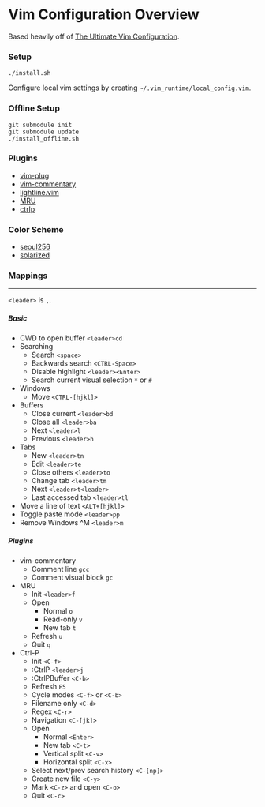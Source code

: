 # Vim Configuration Overview

Based heavily off of [The Ultimate Vim Configuration](https://github.com/amix/vimrc).

### Setup
```
./install.sh
```

Configure local vim settings by creating `~/.vim_runtime/local_config.vim`.

### Offline Setup
```
git submodule init
git submodule update
./install_offline.sh
```

### Plugins
* [vim-plug](https://github.com/junegunn/vim-plug)
* [vim-commentary](https://github.com/tpope/vim-commentary)
* [lightline.vim](https://github.com/itchyny/lightline.vim)
* [MRU](https://github.com/yegappan/mru)
* [ctrlp](https://github.com/ctrlpvim/ctrlp.vim)

### Color Scheme
* [seoul256](https://github.com/junegunn/seoul256.vim)
* [solarized](http://ethanschoonover.com/solarized)

### Mappings
---
`<leader>` is `,`.

##### Basic
* CWD to open buffer `<leader>cd`
* Searching
  * Search `<space>`
  * Backwards search `<CTRL-Space>`
  * Disable highlight `<leader><Enter>`
  * Search current visual selection `*` or `#`
* Windows
  * Move `<CTRL-[hjkl]>` 
* Buffers
  * Close current `<leader>bd`
  * Close all `<leader>ba`
  * Next `<leader>l`
  * Previous `<leader>h`
* Tabs
  * New `<leader>tn`
  * Edit `<leader>te`
  * Close others `<leader>to`
  * Change tab `<leader>tm`
  * Next `<leader>t<leader>`
  * Last accessed tab `<leader>tl`
* Move a line of text `<ALT+[hjkl]>`
* Toggle paste mode `<leader>pp`
* Remove Windows ^M `<leader>m`

##### Plugins
* vim-commentary
  * Comment line `gcc`
  * Comment visual block `gc`
* MRU
  * Init `<leader>f`
  * Open
    * Normal `o`
    * Read-only `v`
    * New tab `t`
  * Refresh `u`
  * Quit `q`
* Ctrl-P
  * Init `<C-f>`
  * :CtrlP `<leader>j`
  * :CtrlPBuffer `<C-b>`
  * Refresh `F5`
  * Cycle modes `<C-f>` or `<C-b>`
  * Filename only `<C-d>`
  * Regex `<C-r>`
  * Navigation `<C-[jk]>`
  * Open
    * Normal `<Enter>`
    * New tab `<C-t>`
    * Vertical split `<C-v>`
    * Horizontal split `<C-x>`
  * Select next/prev search history `<C-[np]>`
  * Create new file `<C-y>`
  * Mark `<C-z>` and open `<C-o>`
  * Quit `<C-c>`

